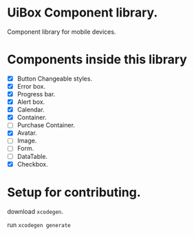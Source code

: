 # UiBox Component library.

Component library for mobile devices.

# Components inside this library

-   [x] Button Changeable styles.
-   [x] Error box.
-   [x] Progress bar.
-   [x] Alert box.
-   [x] Calendar.
-   [x] Container.
-   [ ] Purchase Container.
-   [x] Avatar.
-   [ ] Image.
-   [ ] Form.
-   [ ] DataTable.
-   [x] Checkbox.

# Setup for contributing.


download `xcodegen`.

run `xcodegen generate`
